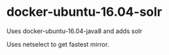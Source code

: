 # docker-ubuntu-16.04-solr
Uses docker-ubuntu-16.04-java8 and adds solr  

Uses netselect to get fastest mirror.

